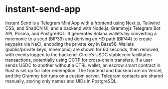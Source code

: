 # instant-send-app

Instant Send is a Telegram Mini App with a frontend using Next.js, Tailwind CSS, and ShadCN UI, and a backend with Node.js, Grammyjs Telegram Bot API, Prisma, and PostgreSQL. It generates Solana wallets by converting a mnemonic to a seed (BIP39) and deriving an HD path (BIP44) to create keypairs via NaCl, encoding the private key in Base58. Wallets (public/private keys, mnemonic) are shown for 60 seconds, then removed, with events logged to the backend. Circle’s USDC stablecoin facilitates transactions, potentially using CCTP for cross-chain transfers. If a user sends USDC to another without a CTRL wallet, an escrow smart contract in Rust is set up for later redemption. The frontend and backend are on Vercel, and the Grammy bot runs on a custom server. Telegram contacts are shared manually, storing only names and UIDs in PostgreSQL.
